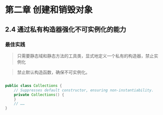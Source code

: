 # 第二章 创建和销毁对象

## 2.4 通过私有构造器强化不可实例化的能力

### 最佳实践

>只需要静态域和静态方法的工具类，显式地定义一个私有的构造器，禁止实例化

> 禁止默认构造函数，确保不可实例化。

```java

public class Collections {
    // Suppresses default constructor, ensuring non-instantiability.
    private Collections() {
    }
    // ……
}
```
